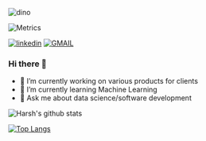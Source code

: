 ![dino](https://user-images.githubusercontent.com/44740658/97583402-ec40ac80-1a1c-11eb-8fe4-987a2a9afbd7.gif)
<p align="center">

![Metrics](https://metrics.lecoq.io/jainharsh21?template=classic&activity=1&pagespeed=1&activity.limit=5&activity.days=14&activity.filter=all&pagespeed.url=jainharsh21.github.io&pagespeed.detailed=true&pagespeed.screenshot=true&config.timezone=Asia%2FCalcutta&config.animated=true)


[![linkedin](https://img.shields.io/badge/linkedin-%230077B5.svg?&style=for-the-badge&logo=linkedin&logoColor=white)](https://www.linkedin.com/in/jainharsh21)
[![GMAIL](https://img.shields.io/static/v1.svg?label=send&message=jainharsh270@gmail.com&color=red&logo=gmail&style=social)](https://www.github.com/jainharsh21) 
<p>

### Hi there 👋


- 🔭 I’m currently working on various products for clients
- 🌱 I’m currently learning Machine Learning
- 💬 Ask me about data science/software development

![Harsh's github stats](https://github-readme-stats.vercel.app/api?username=jainharsh21&show_icons=true&count_private=true&theme=radical)

[![Top Langs](https://github-readme-stats.vercel.app/api/top-langs/?username=jainharsh21&langs_count=8&hide=jupyter%20notebook,html,css&theme=radical)](https://github.com/jainharsh21/github-readme-stats)
